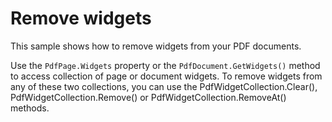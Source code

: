 # Remove widgets
This sample shows how to remove widgets from your PDF documents.

Use the `PdfPage.Widgets` property or the `PdfDocument.GetWidgets()` method to access collection of page or document widgets. To remove widgets from any of these two collections, you can use the PdfWidgetCollection.Clear(), PdfWidgetCollection.Remove() or PdfWidgetCollection.RemoveAt() methods.
